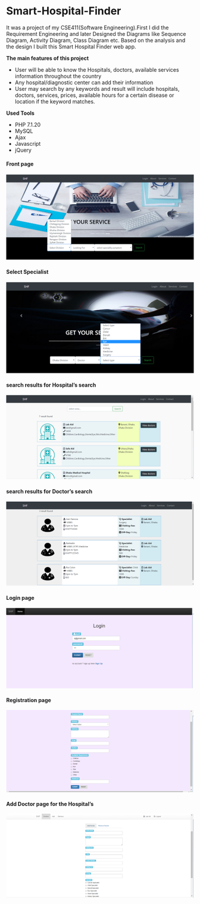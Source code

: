 # Smart-Hospital-Finder
It was a project of my CSE411(Software Engineering).First I did the Requirement Engineering and later Designed the  Diagrams like Sequence Diagram, Activity Diagram, Class Diagram etc. Based on the analysis and the design I built this Smart Hospital Finder web app.

<b>The main features of this project</b>

<ul>
  <li>User will be able to know the Hospitals, doctors, available services information throughout the country</li>
  <li>Any hospital/diagnostic center can add their information</li>
  <li>User may search by any keywords and result will include hospitals, doctors, services, prices, available hours for a certain disease or location if the keyword matches.</li>
</ul>

<b>Used Tools</b>
<ul>
  <li>PHP 7.1.20</li>
  <li>MySQL</li>
  <li>Ajax</li>
  <li>Javascript</li>
  <li>jQuery</li>
</ul>

<h4>Front page</h4>
<img src ="img/h2.png"><br>

<h4>Select Specialist</h4>
<img src ="img/h3.png"><br>

<h4>search results for Hospital’s search</h4>
<img src="img/h4.PNG"><br>

<h4> search results for Doctor’s search </h4>
<img src="img/h5.PNG"><br>

<h4>Login page</h4>
<img src="img/h6.PNG"><br>

<h4>Registration page</h4>
<img src="img/h7.PNG"><br>

<h4>Add Doctor page for the Hospital’s</h4>
<img src="img/h8.PNG"><br

